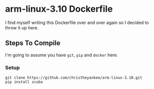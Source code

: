 # arm-linux-3.10 Dockerfile
I find myself writing this Dockerfile over and over again so I decided to throw it up here.
## Steps To Compile
I'm going to assume you have `git`, `pip` and `docker` here.
### Setup
```
git clone https://github.com/christheyankee/arm-linux-3.10.git
pip install scuba
```
